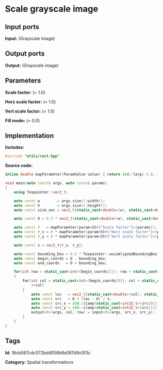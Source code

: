 # Scale grayscale image

## Input ports

__Input:__ (Grayscale image)

## Output ports

__Output:__ (Grayscale image)

## Parameters

__Scale factor:__ (= 1.0)

__Horz scale factor:__ (= 1.0)

__Vert scale factor:__ (= 1.0)

__Fill mode:__ (= 0.0)

## Implementation

__Includes:__

```c++
#include "utils/rect.hpp"
```

__Source code:__

```c++
inline double mapParameter(ParamValue value) { return std::lerp(-1.0, 1.0, value.value()); }

void main(auto const& args, auto const& params)
{
	using Texpainter::vec2_t;

	auto const w        = args.size().width();
	auto const h        = args.size().height();
	auto const size_vec = vec2_t{static_cast<double>(w), static_cast<double>(h)};

	auto const O = 0.5 * vec2_t{static_cast<double>(w), static_cast<double>(h)};

	auto const r   = mapParameter(param<Str{"Scale factor"}>(params));
	auto const r_x = r * mapParameter(param<Str{"Horz scale factor"}>(params));
	auto const r_y = r * mapParameter(param<Str{"Vert scale factor"}>(params));

	auto const s = vec2_t{r_x, r_y};

	auto const bounding_box = 0.5 * Texpainter::axisAlignedBoundingBox(s * size_vec);
	auto const begin_coords = O - bounding_box;
	auto const end_coords   = O + bounding_box;

	for(int row = static_cast<int>(begin_coords[1]); row < static_cast<int>(end_coords[1]); ++row)
	{
		for(int col = static_cast<int>(begin_coords[0]); col < static_cast<int>(end_coords[0]);
		    ++col)
		{
			auto const loc   = vec2_t{static_cast<double>(col), static_cast<double>(row)};
			auto const src   = O + (loc - O) / s;
			auto const src_x = std::clamp(static_cast<int32_t>(src[0]), 0, static_cast<int32_t>(w - 1));
			auto const src_y = std::clamp(static_cast<int32_t>(src[1]), 0, static_cast<int32_t>(h - 1));
			output<0>(args, col, row) = input<0>(args, src_x, src_y);
		}
	}
}
```

## Tags

__Id:__ 18cb587cdc572bdd556b8a587d9c0f3c

__Category:__ Spatial transformations